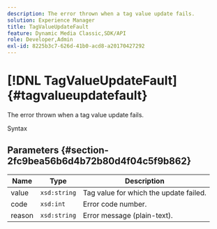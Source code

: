 ```yaml
---
description: The error thrown when a tag value update fails.
solution: Experience Manager
title: TagValueUpdateFault
feature: Dynamic Media Classic,SDK/API
role: Developer,Admin
exl-id: 8225b3c7-626d-41b0-acd8-a20170427292
---
```

# [!DNL TagValueUpdateFault]{#tagvalueupdatefault}

The error thrown when a tag value update fails.

 Syntax 

## Parameters {#section-2fc9bea56b6d4b72b80d4f04c5f9b862}

|  Name  | Type  | Description  |
|---|---|---|
|  value  | `xsd:string`  | Tag value for which the update failed.  |
|  code  | `xsd:int`  | Error code number.  |
|  reason  | `xsd:string`  | Error message (plain-text).  |
